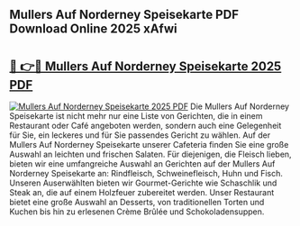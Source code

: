 ## Mullers Auf Norderney Speisekarte PDF Download Online 2025 xAfwi

# <h2><a href="http://gc8m6l.nevu.top/?p=Mullers+Auf+Norderney+Speisekarte">🔗 👉🔴 Mullers Auf Norderney Speisekarte 2025 PDF</a></h2>

[![Mullers Auf Norderney Speisekarte 2025 PDF](https://i.imgur.com/dBaPXMq.png)](http://gc8m6l.nevu.top/?p=Mullers+Auf+Norderney+Speisekarte)
Die Mullers Auf Norderney Speisekarte ist nicht mehr nur eine Liste von Gerichten, die in einem Restaurant oder Café angeboten werden, sondern auch eine Gelegenheit für Sie, ein leckeres und für Sie passendes Gericht zu wählen. Auf der Mullers Auf Norderney Speisekarte unserer Cafeteria finden Sie eine große Auswahl an leichten und frischen Salaten. Für diejenigen, die Fleisch lieben, bieten wir eine umfangreiche Auswahl an Gerichten auf der Mullers Auf Norderney Speisekarte an: Rindfleisch, Schweinefleisch, Huhn und Fisch. Unseren Auserwählten bieten wir Gourmet-Gerichte wie Schaschlik und Steak an, die auf einem Holzfeuer zubereitet werden. Unser Restaurant bietet eine große Auswahl an Desserts, von traditionellen Torten und Kuchen bis hin zu erlesenen Crème Brûlée und Schokoladensuppen.
